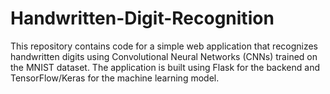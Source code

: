 # Handwritten-Digit-Recognition
This repository contains code for a simple web application that recognizes handwritten digits using Convolutional Neural Networks (CNNs) trained on the MNIST dataset. The application is built using Flask for the backend and TensorFlow/Keras for the machine learning model.
